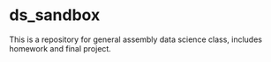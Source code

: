 # ds_sandbox
This is a repository for general assembly data science class, includes homework and final project. 